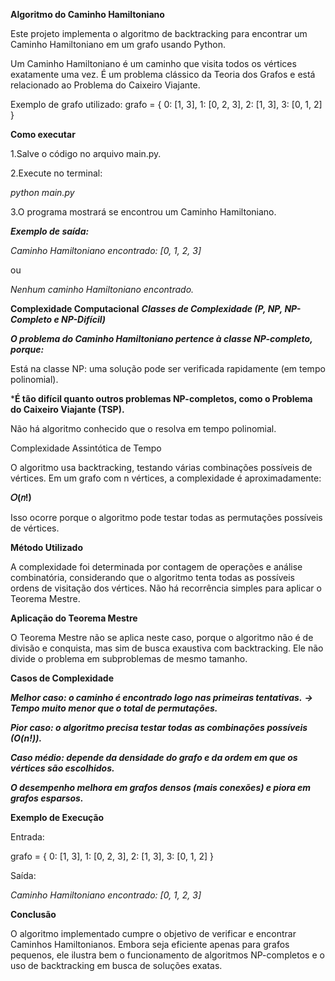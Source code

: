 **Algoritmo do Caminho Hamiltoniano**

Este projeto implementa o algoritmo de backtracking para encontrar um Caminho Hamiltoniano em um grafo usando Python.

Um Caminho Hamiltoniano é um caminho que visita todos os vértices exatamente uma vez.
É um problema clássico da Teoria dos Grafos e está relacionado ao Problema do Caixeiro Viajante.

Exemplo de grafo utilizado:
grafo = {
    0: [1, 3],
    1: [0, 2, 3],
    2: [1, 3],
    3: [0, 1, 2]
}

**Como executar**

1.Salve o código no arquivo main.py.

2.Execute no terminal:

_python main.py_

3.O programa mostrará se encontrou um Caminho Hamiltoniano.

***Exemplo de saída:***

_Caminho Hamiltoniano encontrado: [0, 1, 2, 3]_

ou

_Nenhum caminho Hamiltoniano encontrado._

**Complexidade Computacional**
***Classes de Complexidade (P, NP, NP-Completo e NP-Difícil)***

***O problema do Caminho Hamiltoniano pertence à classe NP-completo, porque:***

Está na classe NP: uma solução pode ser verificada rapidamente (em tempo polinomial).

***É tão difícil quanto outros problemas NP-completos, como o Problema do Caixeiro Viajante (TSP).**

Não há algoritmo conhecido que o resolva em tempo polinomial.

Complexidade Assintótica de Tempo

O algoritmo usa backtracking, testando várias combinações possíveis de vértices.
Em um grafo com n vértices, a complexidade é aproximadamente:

**𝑂(𝑛!)**

Isso ocorre porque o algoritmo pode testar todas as permutações possíveis de vértices.

**Método Utilizado**

A complexidade foi determinada por contagem de operações e análise combinatória,
considerando que o algoritmo tenta todas as possíveis ordens de visitação dos vértices.
Não há recorrência simples para aplicar o Teorema Mestre.

**Aplicação do Teorema Mestre**

O Teorema Mestre não se aplica neste caso, porque o algoritmo não é de divisão e conquista,
mas sim de busca exaustiva com backtracking.
Ele não divide o problema em subproblemas de mesmo tamanho.

**Casos de Complexidade**

***Melhor caso: o caminho é encontrado logo nas primeiras tentativas.***
***→ Tempo muito menor que o total de permutações.***

***Pior caso: o algoritmo precisa testar todas as combinações possíveis (O(n!)).***

***Caso médio: depende da densidade do grafo e da ordem em que os vértices são escolhidos.***

***O desempenho melhora em grafos densos (mais conexões) e piora em grafos esparsos.***

**Exemplo de Execução**

Entrada:

grafo = {
    0: [1, 3],
    1: [0, 2, 3],
    2: [1, 3],
    3: [0, 1, 2]
}


Saída:

_Caminho Hamiltoniano encontrado: [0, 1, 2, 3]_

**Conclusão**

O algoritmo implementado cumpre o objetivo de verificar e encontrar Caminhos Hamiltonianos.
Embora seja eficiente apenas para grafos pequenos, ele ilustra bem o funcionamento de algoritmos NP-completos e o uso de backtracking em busca de soluções exatas.